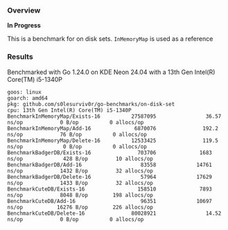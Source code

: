### Overview
**In Progress**

This is a benchmark for on disk sets. `InMemoryMap` is used as a reference

### Results
Benchmarked with Go 1.24.0 on KDE Neon 24.04 with a 13th Gen Intel(R) Core(TM) i5-1340P
```
goos: linux
goarch: amd64
pkg: github.com/s0lesurviv0r/go-benchmarks/on-disk-set
cpu: 13th Gen Intel(R) Core(TM) i5-1340P
BenchmarkInMemoryMap/Exists-16          27587095                36.57 ns/op            0 B/op          0 allocs/op
BenchmarkInMemoryMap/Add-16              6870076               192.2 ns/op            76 B/op          0 allocs/op
BenchmarkInMemoryMap/Delete-16          12533425               119.5 ns/op             0 B/op          0 allocs/op
BenchmarkBadgerDB/Exists-16               703706              1683 ns/op             428 B/op         10 allocs/op
BenchmarkBadgerDB/Add-16                   83558             14761 ns/op            1432 B/op         32 allocs/op
BenchmarkBadgerDB/Delete-16                57964             17629 ns/op            1433 B/op         32 allocs/op
BenchmarkCuteDB/Exists-16                 158510              7893 ns/op            8048 B/op        198 allocs/op
BenchmarkCuteDB/Add-16                     96351             10697 ns/op           16276 B/op        226 allocs/op
BenchmarkCuteDB/Delete-16               80028921                14.52 ns/op            0 B/op          0 allocs/op
```